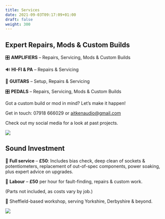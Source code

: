 ```yaml
---
title: Services
date: 2021-09-03T09:17:09+01:00
draft: false
weight: 300
---
```

## **Expert Repairs, Mods & Custom Builds**

🎛 **AMPLIFIERS** – Repairs, Servicing, Mods & Custom Builds

🔊 **HI-FI & PA** – Repairs & Servicing

🎸 **GUITARS** – Setup, Repairs & Servicing

🎛 **PEDALS** – Repairs, Servicing, Mods & Custom Builds

Got a custom build or mod in mind? Let’s make it happen!

Get in touch: 07918 666029 or aitkenaudio@gmail.com

Check out my social media for a look at past projects.

![](/img/screenshot-2025-03-31-at-20.28.59.png)

## **Sound Investment**

🔹 **Full service** – **£50**: Includes bias check, deep clean of sockets & potentiometers, replacement of out-of-spec components, power soaking, plus expert advice on upgrades.

🔹 **Labour** – **£50** per hour for fault-finding, repairs & custom work.

(Parts not included, as costs vary by job.)

📍 Sheffield-based workshop, serving Yorkshire, Derbyshire & beyond.

![](/img/screenshot-2025-03-31-at-20.29.38.png)